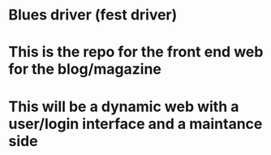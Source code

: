 # Blues driver (fest driver)

# This is the repo for the front end web for the blog/magazine 

# This will be a dynamic web with a user/login interface and a maintance side

